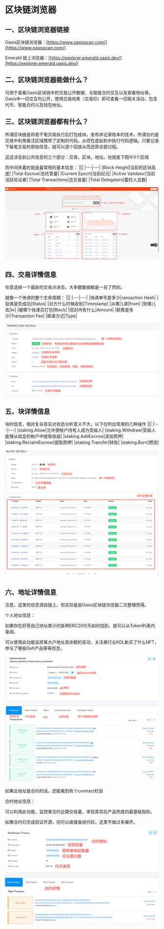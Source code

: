 # 区块链浏览器

## 一、区块链浏览器链接
Oasis区块链浏览器：[https://www.oasisscan.com/](https://www.oasisscan.com/)

Emerald 链上浏览器：[https://explorer.emerald.oasis.dev/](https://explorer.emerald.oasis.dev/)

## 二、区块链浏览器能做什么？

可用于查看Oasis区块链中的交易公开数据、与智能合约交互以及查看地址等。Oasis中一切交互均公开，使用交易哈希（交易ID）即可查看一切相关活动，包含代币、智能合约以及钱包地址。

## 三、区块链浏览器都有什么？

所谓区块链是将若干笔交易执行后打包成块，发布并记录账本的技术，所谓合约是交易中利用备注区域携带了定制的代码，从而在虚拟机中执行代码逻辑。只要记录下每笔交易的原始信息，就可以逐个回放从而还原全部过程。

这这涉及到公共信息的三个部分：交易，区块，地址。也就是下图中3个区域

而中间夹着的就是最常用的基本信息：
|||
|---|---|
|Block Height|当前的区块高度|
|Total Escrow|总托管量|
|Current Epoch|当前纪元|
|Active Validator|当前活跃验证者|
|Total Transactions|总交易量|
|Total Delegators|委托人总数|

![](./browser_1.png)
 
## 四、交易详情信息

任意选择一个最新的交易点进去，大多数数据都是一目了然的。

就像一个快递的整个生命周期：
|||
|---|---|
|快递单号是多少|ransaction Hash|
|投递是否成功|Status|
|对方什么时候收到|Timestamp|
|从哪儿来|from|
|到哪儿去|to|
|被哪个快递员打包|Block|
|信封内有什么|Amount|
|邮费是多少|Transaction Fee|
|邮递方式|Type|

 ![](./browser_2.png)

## 五、块详情信息
块的信息，相对复杂其实对状态分析意义不大。以下仅列出常用的几种操作
|||
|---|---|
|staking.Allow|允许使帐户持有人成为受益人|
|staking.Withdraw|受益人能够从给定的帐户中提取收益|
|staking.AddEscrow|添加质押|
|staking.ReclaimEscrow|提取质押|
|staking.Transfer|转账|
|staking.Burn|燃烧|

![](./browser_3.png)
 
## 六、地址详情信息

注意，这里的信息源自链上，但实际是由Oasis区块链浏览器二次整理而得。

个人地址信息：

如果你在好奇自己地址累计的各种ERC20代币如何找到，就可以从Token列表内查阅。

可以使用此功能监控某大户地址其余额的变动，关注某行业KOL新买了什么NFT，参与了哪些Defi产品等等信息。
 
![](./browser_4.png)

如果此地址是合约的话，还能看到有个contract栏目

合约地址信息：

可以利用此功能，监控某合约近期交易量，体现其背后产品热度的最基础指标。

如果合约已完成验证开源，则可以直接查阅代码，这里不做过多展开。
 
![](./browser_5.png)

